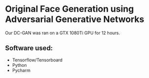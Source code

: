 # Original Face Generation using Adversarial Generative Networks

Our DC-GAN was ran on a GTX 1080Ti GPU for 12 hours.

## Software used:
- Tensorflow/Tensorboard
- Python
- Pycharm 
